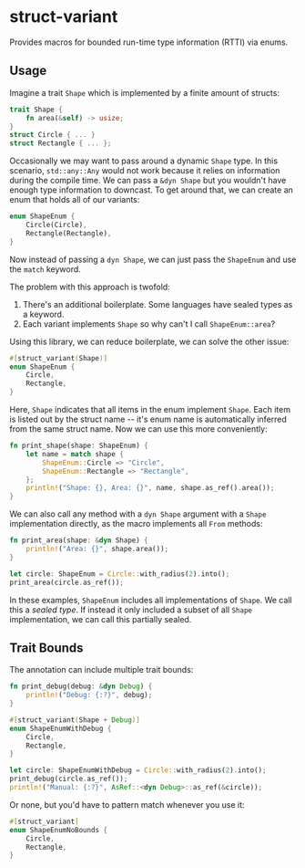 # struct-variant
Provides macros for bounded run-time type information (RTTI) via enums.

## Usage
Imagine a trait `Shape` which is implemented by a finite amount of structs:
```rust
trait Shape {
	fn area(&self) -> usize;
}
struct Circle { ... }
struct Rectangle { ... };
```

Occasionally we may want to pass around a dynamic `Shape` type. In this scenario, `std::any::Any` would not work because it relies on information during the compile time. We can pass a `&dyn Shape` but you wouldn't have enough type information to downcast. To get around that, we can create an enum that holds all of our variants:
```rust
enum ShapeEnum {
	Circle(Circle),
	Rectangle(Rectangle),
}
```

Now instead of passing a `dyn Shape`, we can just pass the `ShapeEnum` and use the `match` keyword.

The problem with this approach is twofold:
1. There's an additional boilerplate. Some languages have sealed types as a keyword.
2. Each variant implements `Shape` so why can't I call `ShapeEnum::area`?

Using this library, we can reduce boilerplate, we can solve the other issue:
```rust
#[struct_variant(Shape)]
enum ShapeEnum {
	Circle,
	Rectangle,
}
```

Here, `Shape` indicates that all items in the enum implement `Shape`. Each item is listed out by the struct name -- it's enum name is automatically inferred from the same struct name. Now we can use this more conveniently:

```rust
fn print_shape(shape: ShapeEnum) {
	let name = match shape {
		ShapeEnum::Circle => "Circle",
		ShapeEnum::Rectangle => "Rectangle",
	};
	println!("Shape: {}, Area: {}", name, shape.as_ref().area());
}
```

We can also call any method with a `dyn Shape` argument with a `Shape` implementation directly, as the macro implements all `From` methods:
```rust
fn print_area(shape: &dyn Shape) {
	println!("Area: {}", shape.area());
}

let circle: ShapeEnum = Circle::with_radius(2).into();
print_area(circle.as_ref());
```

In these examples, `ShapeEnum` includes all implementations of `Shape`. We call this a _sealed type_. If instead it only included a subset of all `Shape` implementation, we can call this partially sealed.

## Trait Bounds
The annotation can include multiple trait bounds:
```rust
fn print_debug(debug: &dyn Debug) {
	println!("Debug: {:?}", debug);
}

#[struct_variant(Shape + Debug)]
enum ShapeEnumWithDebug {
	Circle,
	Rectangle,
}

let circle: ShapeEnumWithDebug = Circle::with_radius(2).into();
print_debug(circle.as_ref());
println!("Manual: {:?}", AsRef::<dyn Debug>::as_ref(&circle));
```

Or none, but you'd have to pattern match whenever you use it:
```rust
#[struct_variant]
enum ShapeEnumNoBounds {
	Circle,
	Rectangle,
}
```
